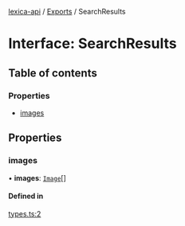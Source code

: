 [lexica-api](../readme.md) / [Exports](../modules.md) / SearchResults

# Interface: SearchResults

## Table of contents

### Properties

- [images](SearchResults.md#images)

## Properties

### images

• **images**: [`Image`](Image.md)[]

#### Defined in

[types.ts:2](https://github.com/transitive-bullshit/lexica-api/blob/0e2a2f8/src/types.ts#L2)

